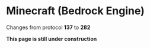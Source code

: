 # Minecraft (Bedrock Engine)

Changes from protocol **137** to **282**

__This page is still under construction__
